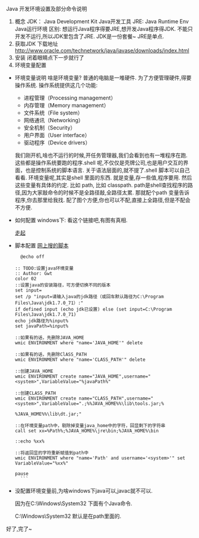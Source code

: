 Java 开发环境设置及部分命令说明

1. 概念
  JDK： Java Development Kit Java开发工具
  JRE:  Java Runtime Env    Java运行环境
  区别: 想运行Java程序得要JRE,想开发Java程序得JDK.
        不能只开发不运行,所以JDK里包含了JRE. JDK是一份套餐~ JRE是单点.
2. 获取JDK
  下载地址 http://www.oracle.com/technetwork/java/javase/downloads/index.html
3. 安装
  闭着眼睛点下一步就行了
4. 环境变量配置
  - 环境变量说明
    啥是环境变量?
    普通的电脑是一堆硬件. 为了方便管理硬件,得要操作系统.
    操作系统提供这几个功能:
      - 进程管理（Processing management）
      - 内存管理（Memory management）
      - 文件系统（File system）
      - 网络通讯（Networking）
      - 安全机制（Security）
      - 用户界面（User interface）
      - 驱动程序（Device drivers）

    我们刚开机,啥也不运行的时候,开任务管理器,我们会看到也有一堆程序在跑.
    这些都是操作系统要跑的程序.shell 呢,不仅仅是壳牌公司,也是用户交互的界面，也是控制系统的脚本语言.
    关于语法层面的,就不提了.shell 脚本可以自己看看.
    环境变量呢,其实是shell 里面的东西.
    就是变量,存一些值,程序要用.
    然后这些变量有具体的约定.
    比如 path,
    比如 classpath.
    path是shell查找程序的路径,因为大家敲命令的时候不是全路径敲,全路径太累. 那就配个path
    变量告诉程序,你去那里给我找. 配了图个方便,你也可以不配,直接上全路径,但是不配会不方便.

  - 如何配置
    windows下:
    看这个链接吧,有图有真相.

    [走起](http://www.runoob.com/java/java-environment-setup.html)
  - 脚本配置
    [网上搜的脚本](http://www.cnblogs.com/flowwind/p/4066146.html)
      ```
        @echo off

      :: TODO:设置java环境变量
      :: Author: Gwt
      color 02
      ::设置java的安装路径，可方便切换不同的版本
      set input=
      set /p "input=请输入java的jdk路径（或回车默认路径为C:\Program Files\Java\jdk1.7.0_71）:"
      if defined input (echo jdk已设置) else (set input=C:\Program Files\Java\jdk1.7.0_71)
      echo jdk路径为%input%
      set javaPath=%input%

      ::如果有的话，先删除JAVA_HOME
      wmic ENVIRONMENT where "name='JAVA_HOME'" delete

      ::如果有的话，先删除ClASS_PATH
      wmic ENVIRONMENT where "name='CLASS_PATH'" delete

      ::创建JAVA_HOME
      wmic ENVIRONMENT create name="JAVA_HOME",username="<system>",VariableValue="%javaPath%"

      ::创建CLASS_PATH
      wmic ENVIRONMENT create name="CLASS_PATH",username="<system>",VariableValue=".;%%JAVA_HOME%%\lib\tools.jar;%

      %JAVA_HOME%%\lib\dt.jar;"

      ::在环境变量path中，剔除掉变量java_home中的字符，回显剩下的字符串
      call set xx=%Path%;%JAVA_HOME%\jre\bin;%JAVA_HOME%\bin

      ::echo %xx%

      ::将返回显的字符重新赋值到path中
      wmic ENVIRONMENT where "name='Path' and username='<system>'" set VariableValue="%xx%"

      pause
        ```
  - 没配置环境变量前,为啥windows下java可以,javac就不可以.

    因为在C:\Windows\System32 下面有个Java命令.

    C:\Windows\System32 默认是在path里面的.

好了,完了~
